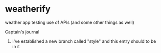 # weatherify

weather app testing use of APIs (and some other things as well)

Captain's journal

1. I've established a new branch called "style" and this entry should to be in it
